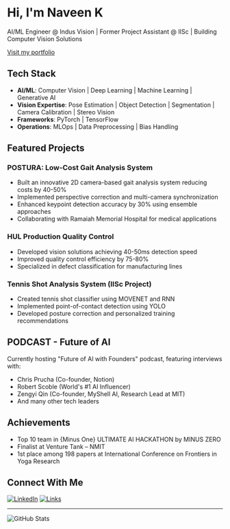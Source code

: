 # Hi, I'm Naveen K

AI/ML Engineer @ Indus Vision | Former Project Assistant @ IISc | Building Computer Vision Solutions

[Visit my portfolio](https://naveenkai.notion.site/Portfolio-e51e15bbbd384be5ac019b6ebd27775a)

## Tech Stack
- **AI/ML**: Computer Vision | Deep Learning | Machine Learning | Generative AI
- **Vision Expertise**: Pose Estimation | Object Detection | Segmentation | Camera Calibration | Stereo Vision
- **Frameworks**: PyTorch | TensorFlow
- **Operations**: MLOps | Data Preprocessing | Bias Handling

## Featured Projects

### POSTURA: Low-Cost Gait Analysis System
- Built an innovative 2D camera-based gait analysis system reducing costs by 40-50%
- Implemented perspective correction and multi-camera synchronization
- Enhanced keypoint detection accuracy by 30% using ensemble approaches
- Collaborating with Ramaiah Memorial Hospital for medical applications

### HUL Production Quality Control
- Developed vision solutions achieving 40-50ms detection speed
- Improved quality control efficiency by 75-80%
- Specialized in defect classification for manufacturing lines

### Tennis Shot Analysis System (IISc Project)
- Created tennis shot classifier using MOVENET and RNN
- Implemented point-of-contact detection using YOLO
- Developed posture correction and personalized training recommendations

## PODCAST - Future of AI
Currently hosting "Future of AI with Founders" podcast, featuring interviews with:
- Chris Prucha (Co-founder, Notion)
- Robert Scoble (World's #1 AI Influencer)
- Zengyi Qin (Co-founder, MyShell AI, Research Lead at MIT)
- And many other tech leaders

## Achievements
- Top 10 team in {Minus One} ULTIMATE AI HACKATHON by MINUS ZERO
- Finalist at Venture Tank – NMIT
- 1st place among 198 papers at International Conference on Frontiers in Yoga Research

## Connect With Me
[![LinkedIn](https://img.shields.io/badge/LinkedIn-0077B5?style=for-the-badge&logo=linkedin&logoColor=white)](https://www.linkedin.com/in/naveenkai/)
[![Links](https://img.shields.io/badge/linktree-39E09B?style=for-the-badge&logo=linktree&logoColor=white)](https://linktr.ee/naveenk.ai)

---
![GitHub Stats](https://github-readme-stats.vercel.app/api?username=naveenkai&show_icons=true&theme=radical)

